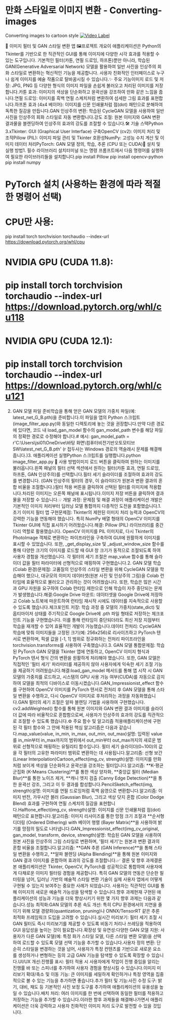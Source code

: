 # 만화 스타일로 이미지 변환 - Converting-images
Converting images to cartoon style 
[![Video Label](http://img.youtube.com/vi/WO7ePyKYrlo/0.jpg)](https://youtu.be/WO7ePyKYrlo)

🎨 이미지 필터 및 GAN 스타일 변환 앱 🖼️프로젝트 개요이 애플리케이션은 Python의 Tkinter를 기반으로 한 직관적인 GUI를 통해 이미지에 다양한 시각 효과를 적용할 수 있는 도구입니다. 기본적인 필터(카툰, 연필 드로잉, 하프톤)뿐만 아니라, 학습된 GAN(Generative Adversarial Network) 모델을 활용하여 일반 사진을 인상주의 회화 스타일로 변환하는 혁신적인 기능을 제공합니다. 사용자 친화적인 인터페이스로 누구나 쉽게 이미지를 예술 작품으로 탈바꿈시킬 수 있습니다.✨ 주요 기능이미지 로드 및 저장: JPG, PNG 등 다양한 형식의 이미지 파일을 손쉽게 불러오고 처리된 이미지를 저장합니다.카툰 효과: 이미지의 색상을 단순화하고 윤곽선을 강조하여 만화 같은 느낌을 줍니다.연필 드로잉: 이미지를 흑백 연필 스케치처럼 변환하여 섬세한 그림 효과를 표현합니다.하프톤 효과 (4x4 베이어): 이미지를 신문 인쇄물처럼 점(dot) 패턴으로 분해하여 독특한 질감을 만듭니다.GAN 인상주의 변환: 학습된 CycleGAN 모델을 사용하여 일반 사진을 인상주의 회화 스타일로 자동 변환합니다.강도 조절: 원본 이미지와 GAN 변환 결과물을 블렌딩하여 인상주의 효과의 강도를 조절할 수 있습니다.🛠️ 기술 스택Python 3.xTkinter: GUI (Graphical User Interface) 구축OpenCV (cv2): 이미지 처리 및 조작Pillow (PIL): 이미지 파일 관리 및 Tkinter 호환성NumPy: 고성능 수치 계산 및 이미지 데이터 처리PyTorch: GAN 모델 정의, 학습, 추론 (CPU 또는 CUDA)🚀 설치 및 실행 방법1. 필수 라이브러리 설치터미널 또는 명령 프롬프트에서 다음 명령어를 실행하여 필요한 라이브러리들을 설치합니다.pip install Pillow
pip install opencv-python
pip install numpy
# PyTorch 설치 (사용하는 환경에 따라 적절한 명령어 선택)
# CPU만 사용:
pip install torch torchvision torchaudio --index-url https://download.pytorch.org/whl/cpu
# NVIDIA GPU (CUDA 11.8):
# pip install torch torchvision torchaudio --index-url https://download.pytorch.org/whl/cu118
# NVIDIA GPU (CUDA 12.1):
# pip install torch torchvision torchaudio --index-url https://download.pytorch.org/whl/cu121
2. GAN 모델 파일 준비학습을 통해 얻은 GAN 모델의 가중치 파일(예: latest_net_G_B.pth)을 준비합니다.이 파일을 앱의 Python 스크립트(image_filter_app.py)와 동일한 디렉토리에 놓는 것을 권장합니다.만약 다른 경로에 있다면, 코드 내 load_gan_model 함수의 gan_model_path 변수를 해당 파일의 정확한 경로로 수정해야 합니다.# 예시:
gan_model_path = r'C:\Users\jsi01\OneDrive\바탕 화면\컴퓨터비전기반오토모티브SW\latest_net_G_B.pth'
(r 접두사는 Windows 경로의 역슬래시 문제를 해결해 줍니다.)3. 애플리케이션 실행Python 스크립트를 실행합니다.python image_filter_app.py
📝 사용 방법이미지 로드 버튼을 클릭하여 원하는 이미지를 불러옵니다.왼쪽 패널의 필터 선택 섹션에서 원하는 필터(카툰 효과, 연필 드로잉, 하프톤, GAN 인상주의)를 선택합니다.필터 세기 슬라이더를 조절하여 효과의 강도를 변경합니다. (GAN 인상주의 필터의 경우, 이 슬라이더가 원본과 변환 결과의 혼합 비율을 조절합니다.)필터 적용 버튼을 클릭하여 선택된 필터를 이미지에 적용합니다.처리된 이미지는 오른쪽 패널에 표시됩니다.이미지 저장 버튼을 클릭하여 결과물을 저장할 수 있습니다.💡 개발 과정: 문제점 및 해결 과정이 애플리케이션 개발은 기본적인 이미지 처리부터 딥러닝 모델 통합까지 다층적인 도전을 포함했습니다.1. 초기 이미지 필터 앱 구현문제점: Tkinter의 제한된 이미지 처리 능력과 OpenCV의 강력한 기능을 연동해야 했습니다. 특히 NumPy 배열 형태의 OpenCV 이미지를 Tkinter GUI에 직접 표시하기 어려웠습니다.해결: Pillow (PIL) 라이브러리를 중간 다리 역할로 활용했습니다. OpenCV 이미지를 PIL 이미지로, 다시 Tkinter의 PhotoImage 객체로 변환하는 파이프라인을 구축하여 GUI에 원활하게 이미지를 표시할 수 있었습니다. 또한, _get_display_size 및 _adjust_window_size 함수를 통해 다양한 크기의 이미지를 로드할 때 GUI 창 크기가 동적으로 조절되도록 하여 사용자 경험을 개선했습니다. 각 필터의 세기 조절은 map_value 함수를 통해 슬라이더 값을 필터 파라미터에 선형적으로 매핑하여 구현했습니다.2. GAN 모델 학습 (Colab 환경)문제점: 고품질의 인상주의 스타일 변환을 위해 CycleGAN 모델을 학습해야 했으나, 대규모의 이미지 데이터셋(원본 사진 및 인상주의 그림)을 Colab 런타임에 효율적으로 불러오고 관리하는 것이 어려웠습니다. 또한, 학습은 많은 시간과 GPU 자원을 요구하여 Colab 런타임 제한으로 인해 학습이 자주 중단되는 문제가 발생했습니다.해결:Google Drive 마운트: 데이터셋을 Google Drive에 저장하고 Colab 노트북에 마운트하여 런타임 재시작 시에도 데이터를 지속적으로 사용할 수 있도록 했습니다.체크포인트 저장: 학습 과정 중 모델의 가중치(state_dict) 및 옵티마이저 상태를 주기적으로 Google Drive에 .pth 파일 형태로 저장하는 체크포인트 기능을 구현했습니다. 이를 통해 런타임이 중단되더라도 최신 저장 지점부터 학습을 재개할 수 있어 효율적인 개발이 가능했습니다.데이터 전처리: CycleGAN 학습에 맞춰 이미지들을 고정된 크기(예: 256x256)로 리사이즈하고 PyTorch 텐서로 변환하며, 픽셀 값을 [-1, 1] 범위로 정규화하는 전처리 파이프라인을 torchvision.transforms를 사용하여 구축했습니다.3. GAN 모델 통합문제점: 학습된 PyTorch GAN 모델을 Tkinter 앱에 연동하고, OpenCV 이미지 형식과 PyTorch 텐서 형식 간의 변환을 원활하게 처리해야 했습니다. 또한, GAN 모델은 직접적인 '필터 세기' 파라미터를 제공하지 않아 사용자에게 익숙한 세기 조절 기능을 제공하기 어려웠습니다.해결:load_gan_model 메서드를 통해 앱 시작 시 GAN 모델의 가중치를 로드하고, 시스템의 GPU 사용 가능 여부(CUDA)를 자동으로 감지하여 모델을 최적의 디바이스로 이동시켰습니다.GAN_Impressionist_effect 함수를 구현하여 OpenCV 이미지를 PyTorch 텐서로 전처리 후 GAN 모델을 통해 스타일 변환을 수행하고, 다시 OpenCV 이미지로 후처리하는 과정을 자동화했습니다.GAN 필터의 세기 조절은 알파 블렌딩 기법을 사용하여 구현했습니다. cv2.addWeighted() 함수를 통해 원본 이미지와 GAN 변환 결과 이미지를 슬라이더 값에 따라 비율적으로 혼합함으로써, 사용자가 인상주의 효과의 강도를 직관적으로 조절할 수 있도록 했습니다.⚙️ 주요 함수 및 알고리즘 적용애플리케이션에 구현된 각 필터 함수와 그 안에 적용된 핵심 알고리즘은 다음과 같습니다.map_value(value, in_min, in_max, out_min, out_max)설명: 입력된 value를 in_min부터 in_max까지의 범위에서 out_min부터 out_max까지의 새로운 범위로 선형적으로 매핑하는 유틸리티 함수입니다. 필터 세기 슬라이더(0~100)의 값을 각 필터의 고유한 파라미터 범위로 변환하는 데 사용됩니다.알고리즘: 선형 보간(Linear Interpolation)Cartoon_effect(img_cv, strength)설명: 이미지를 만화처럼 보이게 색상을 단순화하고 윤곽선을 강조하는 필터입니다.알고리즘: **K-평균 군집화 (K-Means Clustering)**를 통한 색상 양자화, **중앙값 필터 (Median Blur)**를 통한 노이즈 제거, **캐니 엣지 검출 (Canny Edge Detection)**을 통한 윤곽선 강조, 그리고 이 두 결과를 합성합니다.PencilSketch_effect(img, strength)설명: 이미지를 연필 드로잉처럼 흑백 음영으로 변환합니다.알고리즘: 이미지 반전, 가우시안 블러 (Gaussian Blur), 그리고 색상 닷지 혼합 (Color Dodge Blend) 효과를 구현하여 연필 스케치의 질감을 표현합니다.Halftone_effect(img_cv, strength)설명: 이미지를 신문 인쇄물처럼 점(dot) 패턴으로 표현합니다.알고리즘: 이미지 리사이즈를 통한 망점 크기 조절과 **순서형 디더링 (Ordered Dithering) with 베이어 행렬 (Bayer Matrix)**을 사용하여 밝기를 망점의 밀도로 나타냅니다.GAN_Impressionist_effect(img_cv_original, gan_model, transform, device, strength)설명: 학습된 GAN 모델을 사용하여 원본 사진을 인상주의 그림 스타일로 변환하며, '필터 세기'는 원본과 변환 결과의 혼합 비율을 조절합니다.알고리즘: **GAN 추론 (GAN Inference)**을 통해 스타일 변환을 수행하고, **알파 블렌딩 (Alpha Blending)**을 통해 원본 이미지와 GAN 결과 이미지를 혼합하여 효과의 강도를 조절합니다.✅ 결론 및 향후 과제결론본 애플리케이션은 Tkinter, OpenCV, PyTorch를 성공적으로 통합하여 사용자에게 다채로운 이미지 필터링 경험을 제공합니다. 특히 GAN 모델의 연동은 단순한 필터링을 넘어, 딥러닝 기반의 예술적 스타일 변환 기술이 실제 사용자 앱에서 어떻게 구현될 수 있는지 보여주는 중요한 사례가 되었습니다. 사용자는 직관적인 GUI를 통해 이미지의 새로운 예술적 가능성을 탐색할 수 있습니다.향후 과제현재 구현된 애플리케이션의 성능과 기능을 더욱 향상시키기 위한 몇 가지 향후 과제는 다음과 같습니다.성능 최적화:GAN 모델의 추론 속도 개선: 특히 CPU 환경에서의 지연을 줄이기 위해 모델 경량화(quantization, pruning)나 ONNX/TensorRT 같은 추론 최적화 프레임워크 도입을 고려할 수 있습니다.실시간 미리보기: 필터 세기 조절 시 GAN 필터도 즉시 미리보기를 제공할 수 있도록 비동기 처리나 쓰레딩을 적용하여 GUI 응답성을 높이는 것이 필요합니다.확장성 및 유연성:다양한 GAN 모델 지원: 사용자가 다른 GAN 모델(예: 특정 화가 스타일 모델, 다른 스타일 변환 모델)을 선택하여 로드할 수 있도록 모델 선택 기능을 추가할 수 있습니다.사용자 정의 변환: 단순히 스타일을 변경하는 것을 넘어, 사용자가 특정 컨텐츠를 기반으로 새로운 요소를 생성하거나 변형하는 등의 고급 GAN 기능을 탐색할 수 있도록 확장할 수 있습니다.UI/UX 개선:진행률 표시: 필터 적용 시 사용자에게 작업이 진행 중임을 알리는 진행률 바 또는 스피너를 추가하여 사용자 경험을 향상시킬 수 있습니다.이미지 미리보기 확대/축소 및 이동 기능: 큰 이미지를 세밀하게 확인하거나 특정 영역을 집중적으로 볼 수 있는 기능을 추가하면 좋습니다.추가 필터 및 기능:사진 수정 도구: 밝기, 대비, 채도 등 기본적인 사진 보정 도구를 추가하여 애플리케이션의 유용성을 높일 수 있습니다.배치 처리: 여러 이미지를 한 번에 선택하여 동일한 필터를 적용하고 저장하는 기능을 추가할 수 있습니다.이러한 향후 과제들을 해결해나가면서 애플리케이션은 더욱 강력하고 사용자 친화적인 이미지 처리 도구로 발전할 수 있을 것입니다.
